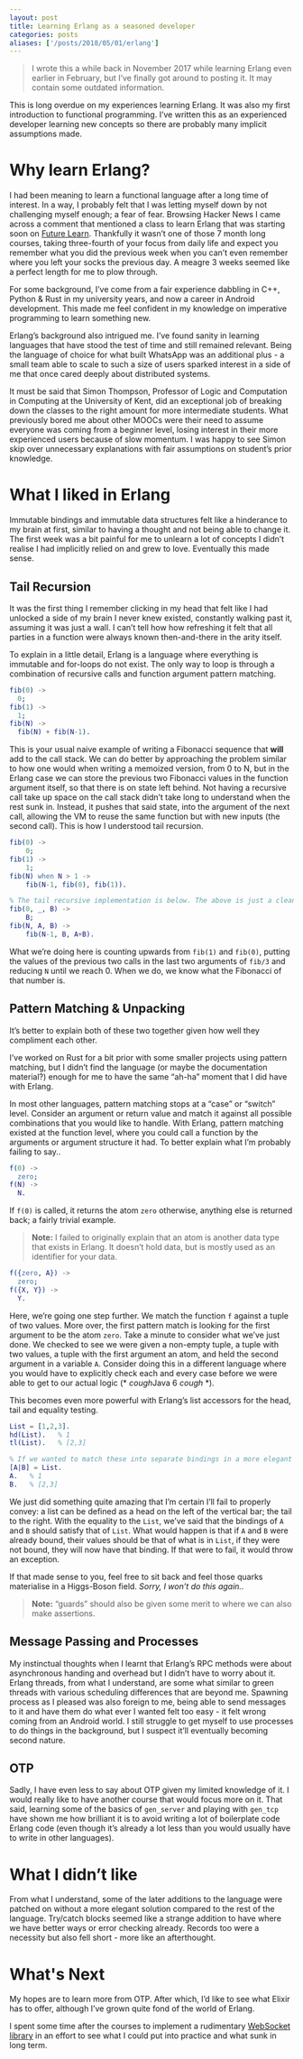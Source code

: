 ```yaml
---
layout: post
title: Learning Erlang as a seasoned developer
categories: posts
aliases: ['/posts/2018/05/01/erlang']
---
```


> I wrote this a while back in November 2017 while learning Erlang even earlier in February, but I’ve finally got around to posting it. It may contain some outdated information.

This is long overdue on my experiences learning Erlang. It was also my first introduction to functional programming. I’ve written this as an experienced developer learning new concepts so there are probably many implicit assumptions made.

# Why learn Erlang?
I had been meaning to learn a functional language after a long time of interest. In a way, I probably felt that I was letting myself down by not challenging myself enough; a fear of fear.
Browsing Hacker News I came across a comment that mentioned a class to learn Erlang that was starting soon on [Future Learn][1]. Thankfully it wasn’t one of those 7 month long courses, taking three-fourth of your focus from daily life and expect you remember what you did the previous week when you can’t even remember where you left your socks the previous day. A meagre 3 weeks seemed like a perfect length for me to plow through.

For some background, I’ve come from a fair experience dabbling in C++, Python & Rust in my university years, and now a career in Android development. This made me feel confident in my knowledge on imperative programming to learn something new.

Erlang’s background also intrigued me. I’ve found sanity in learning languages that have stood the test of time and still remained relevant. Being the language of choice for what built WhatsApp was an additional plus - a small team able to scale to such a size of users sparked interest in a side of me that once cared deeply about distributed systems.

It must be said that Simon Thompson, Professor of Logic and Computation in Computing at the University of Kent, did an exceptional job of breaking down the classes to the right amount for more intermediate students. What previously bored me about other MOOCs were their need to assume everyone was coming from a beginner level, losing interest in their more experienced users because of slow momentum. I was happy to see Simon skip over unnecessary explanations with fair assumptions on student’s prior knowledge.

# What I liked in Erlang
Immutable bindings and immutable data structures felt like a hinderance to my brain at first, similar to having a thought and not being able to change it. The first week was a bit painful for me to unlearn a lot of concepts I didn’t realise I had implicitly relied on and grew to love. Eventually this made sense.

## Tail Recursion
It was the first thing I remember clicking in my head that felt like I had unlocked a side of my brain I never knew existed, constantly walking past it, assuming it was just a wall. I can’t tell how how refreshing it felt that all parties in a function were always known then-and-there in the arity itself.

To explain in a little detail, Erlang is a language where everything is immutable and for-loops do not exist. The only way to loop is through a combination of recursive calls and function argument pattern matching.

~~~erlang
fib(0) ->
  0;
fib(1) ->
  1;
fib(N) ->
  fib(N) + fib(N-1).
~~~

This is your usual naive example of writing a Fibonacci sequence that **will** add to the call stack. We can do better by approaching the problem similar to how one would when writing a memoized version, from 0 to N, but in the Erlang case we can store the previous two Fibonacci values in the function argument itself, so that there is on state left behind. Not having a recursive call take up space on the call stack didn’t take long to understand when the rest sunk in. Instead,  it pushes that said state, into the argument of the next call, allowing the VM to reuse the same function but with new inputs (the second call). This is how I understood tail recursion.

~~~erlang
fib(0) ->
    0;
fib(1) ->
    1;
fib(N) when N > 1 ->
    fib(N-1, fib(0), fib(1)).

% The tail recursive implementation is below. The above is just a cleaner API.
fib(0, _, B) ->
    B;
fib(N, A, B) ->
    fib(N-1, B, A+B).
~~~

What we’re doing here is counting upwards from `fib(1)` and `fib(0)`, putting the  values of the previous two calls in the last two arguments of `fib/3` and reducing  `N` until we reach 0. When we do, we know what the Fibonacci of that number is.

## Pattern Matching & Unpacking
It’s better to explain both of these two together given how well they compliment each other.

I’ve worked on Rust for a bit prior with some smaller projects using pattern matching, but I didn’t find the language (or maybe the documentation material?) enough for me to have the same “ah-ha” moment that I did have with Erlang.

In most other languages, pattern matching stops at a “case” or “switch” level. Consider an argument or return value and match it against all possible combinations that you would like to handle. With Erlang, pattern matching existed at the function level, where you could call a function by the arguments or argument structure it had. To better explain what I’m probably failing to say..

~~~erlang
f(0) ->
  zero;
f(N) ->
  N.
~~~

If `f(0)` is called, it returns the atom `zero` otherwise, anything else is returned back; a fairly trivial example.

> **Note:** I failed to originally explain that an atom is another data type that exists in Erlang. It doesn’t hold data, but is mostly used as an identifier for your data.

~~~erlang
f({zero, A}) ->
  zero;
f({X, Y}) ->
  Y.
~~~

Here, we’re going one step further. We match the function `f` against a tuple of two values. More over, the first pattern match is looking for the first argument to be the atom `zero`.
Take a minute to consider what we’ve just done. We checked to see we were given a non-empty tuple, a tuple with two values, a tuple with the first argument an atom, and held the second argument in a variable `A`.  Consider doing this in a different language where you would have to explicitly check each and every case before we were able to get to our actual logic (* *cough*Java 6 *cough* *).

This becomes even more powerful with Erlang’s list accessors for the head, tail and equality testing.

~~~erlang
List = [1,2,3].
hd(List).   % 1
tl(List).   % [2,3]

% If we wanted to match these into separate bindings in a more elegant way..
[A|B] = List.
A.   % 1
B.   % [2,3]
~~~

We just did something quite amazing that I’m certain I’ll fail to properly convey: a list can be defined as a head on the left of the vertical bar; the tail to the right. With the equality to the `List`, we’ve said that the bindings of `A` and `B` should satisfy that of `List`. What would happen is that if `A` and `B` were already bound, their values should be that of what is in `List`, if they were not bound, they will now have that binding. If that were to fail, it would throw an exception.

If that made sense to you, feel free to sit back and feel those quarks materialise in a Higgs-Boson field. *Sorry, I won’t do this again..*

> **Note:** “guards” should also be given some merit to where we can also make assertions.

## Message Passing and Processes
My instinctual thoughts when I learnt that Erlang’s RPC methods were about asynchronous handing and overhead but I didn’t have to worry about it. Erlang threads, from what I understand, are some what similar to green threads with various scheduling differences that are beyond me. Spawning process as I pleased was also foreign to me, being able to send messages to it and have them do what ever I wanted felt too easy - it felt wrong coming from an Android world. I still struggle to get myself to use processes to do things in the background, but I suspect it’ll eventually becoming second nature.

## OTP
Sadly, I have even less to say about OTP given my limited knowledge of it. I would really like to have another course that would focus more on it. That said, learning some of the basics of `gen_server` and playing with `gen_tcp` have shown me how brilliant it is to avoid writing a lot of boilerplate code Erlang code (even though it’s already a lot less than you would usually have to write in other languages).

# What I didn’t like
From what I understand, some of the later additions to the language were patched on without a more elegant solution compared to the rest of the language. Try/catch blocks seemed like a strange addition to have where we have better ways or error checking already. Records too were a necessity but also fell short - more like an afterthought.

# What's Next
My hopes are to learn more from OTP. After which, I’d like to see what Elixir has to offer, although I’ve grown quite fond of the world of Erlang.

I spent some time after the courses to implement a rudimentary [WebSocket library][2] in an effort to see what I could put into practice and what sunk in long term.

[1]: https://www.futurelearn.com/
[2]: https://github.com/jonalmeida/ws/
